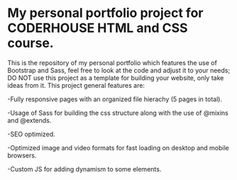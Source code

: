 # My personal portfolio project for CODERHOUSE HTML and CSS course.

This is the repository of my personal portfolio which features the use of Bootstrap and Sass, feel free to look at the code and adjust it to your needs; DO NOT use this project as a template for building your website, only take ideas from it. This project general features are:

-Fully responsive pages with an organized file hierachy (5 pages in total).  

-Usage of Sass for building the css structure along with the use of @mixins and @extends.  

-SEO optimized.  

-Optimized image and video formats for fast loading on desktop and mobile browsers.  

-Custom JS for adding dynamism to some elements.  

